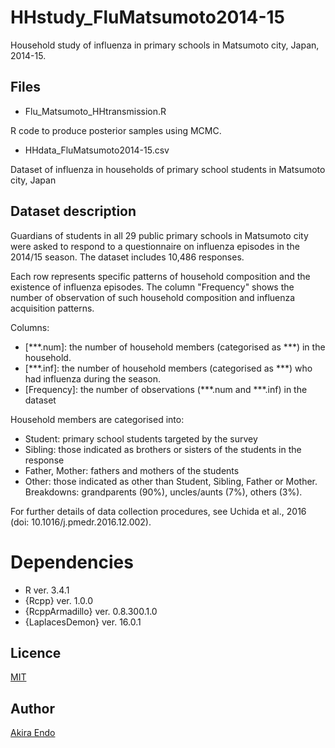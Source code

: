 # HHstudy_FluMatsumoto2014-15
Household study of influenza in primary schools in Matsumoto city, Japan, 2014-15.

## Files
* Flu_Matsumoto_HHtransmission.R

R code to produce posterior samples using MCMC.

* HHdata_FluMatsumoto2014-15.csv

Dataset of influenza in households of primary school students in Matsumoto city, Japan

## Dataset description
Guardians of students in all 29 public primary schools in Matsumoto city were asked to respond to a questionnaire on influenza episodes in the 2014/15 season. The dataset includes 10,486 responses.

Each row represents specific patterns of household composition and the existence of influenza episodes. The column "Frequency" shows the number of observation of such household composition and influenza acquisition patterns.

Columns:
* [***.num]: the number of household members (categorised as ***) in the household.
* [***.inf]: the number of household members (categorised as ***) who had influenza during the season.
* [Frequency]: the number of observations (***.num and ***.inf) in the dataset

Household members are categorised into:
* Student: primary school students targeted by the survey
* Sibling: those indicated as brothers or sisters of the students in the response
* Father, Mother: fathers and mothers of the students
* Other: those indicated as other than Student, Sibling, Father or Mother. Breakdowns: grandparents (90%), uncles/aunts (7%), others (3%).

For further details of data collection procedures, see Uchida et al., 2016 (doi: 10.1016/j.pmedr.2016.12.002).

# Dependencies
* R ver. 3.4.1
* {Rcpp} ver. 1.0.0
* {RcppArmadillo} ver. 0.8.300.1.0
* {LaplacesDemon} ver. 16.0.1

## Licence

[MIT](https://github.com/akira-endo/HHstudy_FluMatsumoto2014-15/blob/master/LICENSE)

## Author

[Akira Endo](https://github.com/akira-endo)
